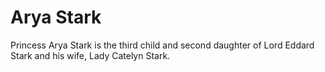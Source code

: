 # Arya Stark

Princess Arya Stark is the third child and second daughter of Lord Eddard Stark and his wife, Lady Catelyn Stark.
